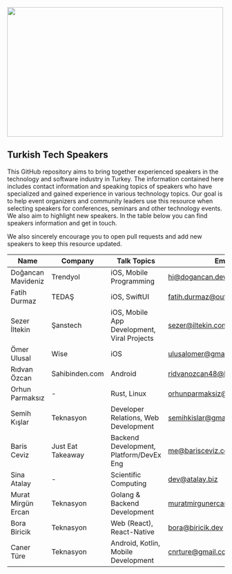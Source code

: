 <img src="https://i.imgur.com/cTFCwRK.png" width="500" height="300">

## Turkish Tech Speakers
This GitHub repository aims to bring together experienced speakers in the technology and software industry in Turkey. The information contained here includes contact information and speaking topics of speakers who have specialized and gained experience in various technology topics. Our goal is to help event organizers and community leaders use this resource when selecting speakers for conferences, seminars and other technology events. We also aim to highlight new speakers. In the table below you can find speakers information and get in touch.

We also sincerely encourage you to open pull requests and add new speakers to keep this resource updated.

|Name|Company|Talk Topics|Email|LinkedIn|
|--|---|--|--|--|
|Doğancan Mavideniz|Trendyol| iOS, Mobile Programming |hi@dogancan.dev| [link](https://www.linkedin.com/in/johndoe/)|
|Fatih Durmaz|TEDAŞ| iOS, SwiftUI |fatih.durmaz@outlook.com| [link](https://www.linkedin.com/in/fthdrmz23/)|
|Sezer İltekin|Şanstech| iOS, Mobile App Development, Viral Projects |sezer@iltekin.com| [link](https://www.linkedin.com/in/iltekin/)|
|Ömer Ulusal|Wise| iOS |ulusalomer@gmail.com| [link](https://www.linkedin.com/in/ulusalomer/)|
| Rıdvan Özcan | Sahibinden.com | Android | ridvanozcan48@hotmail.com.com | [link](https://www.linkedin.com/in/ridvanozcan/)|
| Orhun Parmaksız | \- | Rust, Linux | orhunparmaksiz@gmail.com | [link](https://www.linkedin.com/in/orhunp/)|
| Semih Kışlar | Teknasyon | Developer Relations, Web Development | semihkislar@gmail.com | [link](https://www.linkedin.com/in/semihkislar/)|
| Baris Ceviz | Just Eat Takeaway | Backend Development, Platform/DevEx Eng | me@barisceviz.com | [link](https://www.linkedin.com/in/peacecwz/)|
| Sina Atalay | \- | Scientific Computing | dev@atalay.biz | [link](https://www.linkedin.com/in/sinaatalay/)|
| Murat Mirgün Ercan | Teknasyon | Golang & Backend Development | muratmirgunercan@gmail.com | [link](https://www.linkedin.com/in/murat-m-ercan/)|
| Bora Biricik | Teknasyon | Web (React), React-Native | bora@biricik.dev | [link](https://www.linkedin.com/in/bora-biricik/)|
| Caner Türe | Teknasyon | Android, Kotlin, Mobile Development | cnrture@gmail.com | [link](https://www.linkedin.com/in/cnrture/)|
